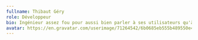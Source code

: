```yaml
---
fullname: Thibaut Géry
role: Développeur
bio: Ingénieur assez fou pour aussi bien parler à ses utilisateurs qu'à ses serveurs.
avatar: https://en.gravatar.com/userimage/71264542/6b0685eb555b489550e42de5d6cfa832.jpg?size=512
---
```

